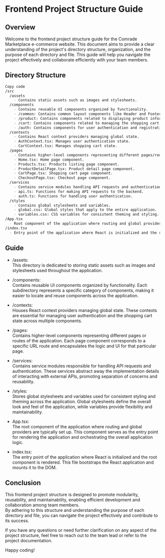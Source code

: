 # Frontend Project Structure Guide
## Overview
Welcome to the frontend project structure guide for the Comrade Marketplace e-commerce website. This document aims to provide a clear understanding of the project's directory structure, organization, and the purpose of each directory and file. This guide will help you navigate the project effectively and collaborate efficiently with your team members.

## Directory Structure
```markdown
Copy code
/src
  /assets
    - Contains static assets such as images and stylesheets.
  /components
    - Contains reusable UI components organized by functionality.
    - /common: Contains common layout components like Header and Footer.
    - /product: Contains components related to displaying product information.
    - /cart: Contains components related to managing the shopping cart.
    - /auth: Contains components for user authentication and registration.
  /contexts
    - Contains React context providers managing global state.
    - AuthContext.tsx: Manages user authentication state.
    - CartContext.tsx: Manages shopping cart state.
  /pages
    - Contains higher-level components representing different pages/routes of the application.
    - Home.tsx: Home page component.
    - Products.tsx: Products listing page component.
    - ProductDetailPage.tsx: Product detail page component.
    - CartPage.tsx: Shopping cart page component.
    - CheckoutPage.tsx: Checkout page component.
  /services
    - Contains service modules handling API requests and authentication.
    - api.ts: Functions for making API requests to the backend.
    - auth.ts: Functions for handling user authentication.
  /styles
    - Contains global stylesheets and variables.
    - global.css: Global styles that apply to the entire application.
    - variables.css: CSS variables for consistent theming and styling.
/App.tsx
  - Root component of the application where routing and global providers are typically set up.
/index.tsx
  - Entry point of the application where React is initialized and the root component is rendered.
```
## Guide
- /assets:<br/>
This directory is dedicated to storing static assets such as images and stylesheets used throughout the application.

- /components:<br/>
Contains reusable UI components organized by functionality. Each subdirectory represents a specific category of components, making it easier to locate and reuse components across the application.

- /contexts:<br/>
Houses React context providers managing global state. These contexts are essential for managing user authentication and the shopping cart state across multiple components.

- /pages:<br/>
Contains higher-level components representing different pages or routes of the application. Each page component corresponds to a specific URL route and encapsulates the logic and UI for that particular page.

- /services:<br/>
Contains service modules responsible for handling API requests and authentication. These services abstract away the implementation details of interacting with external APIs, promoting separation of concerns and reusability.

- /styles:<br/>
Stores global stylesheets and variables used for consistent styling and theming across the application. Global stylesheets define the overall look and feel of the application, while variables provide flexibility and maintainability.

- App.tsx: <br/>
The root component of the application where routing and global providers are typically set up. This component serves as the entry point for rendering the application and orchestrating the overall application logic.

- index.tsx:<br/>
The entry point of the application where React is initialized and the root component is rendered. This file bootstraps the React application and mounts it to the DOM.

## Conclusion
This frontend project structure is designed to promote modularity, reusability, and maintainability, enabling efficient development and collaboration among team members.<br/>
By adhering to this structure and understanding the purpose of each directory and file, you can navigate the project effectively and contribute to its success.

If you have any questions or need further clarification on any aspect of the project structure, feel free to reach out to the team lead or refer to the project documentation.

Happy coding!
